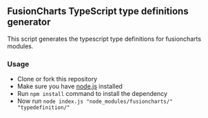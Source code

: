 ## FusionCharts TypeScript type definitions generator

This script generates the typescript type definitions for fusioncharts modules.

### Usage
- Clone or fork this repository
- Make sure you have [node.js](https://nodejs.org/) installed
- Run `npm install` command to install the dependency
- Now run `node index.js "node_modules/fusioncharts/" "typedefinition/"`
